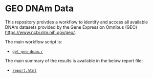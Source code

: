 # GEO DNAm Data

This repository proivdes a workflow to identify and access all available DNAm datasets provided by the Gene Expression Omnibus (GEO) https://www.ncbi.nlm.nih.gov/geo/.

The main workflow script is:

* [`get-geo-dnam.r`](https://github.com/yousefi138/geo-dnam/blob/main/get-geo-dnam.r)

The main summary of the results is available in the below report file:

* [`report.html`](https://github.com/yousefi138/geo-dnam/blob/main/report.html)

